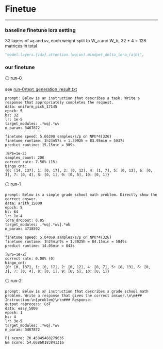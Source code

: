 # Finetue

----

### baseline finetune lora setting

32 layers of `wq` and `wv`, each weight split to W_a and W_b, 32 * 4 = 128 matrices in total

```python
"model.layers.{idx}.attention.(wq|wv).mindpet_delta_lora_(a|b)",
```


### our finetune

⚪ run-0

see [run-0/text_generation_result.txt](./run-0/text_generation_result.txt)

```
prompt: Below is an instruction that describes a task. Write a response that appropriately completes the request.
data: uniform_pick_17145
epoch: 5
bs: 32
lr: 1e-5
target_modules: .*wq|.*wv
n_param: 3407872

finetune speed: 5.66398 samples/s/p on NPU*4(32G)
finetune runtime: 1h23m57s = 1.3992h = 83.95min = 5037s
predict runtime: 15.15min = 909s

[EPS=1e-2]
samples_count: 200
correct rate: 7.50% (15)
bingo_cnt:
{0: [14, 137], 1: [0, 17], 2: [0, 12], 4: [1, 7], 5: [0, 13], 6: [0, 3], 7: [0, 4], 8: [0, 1], 9: [0, 5], 10: [0, 1]}
```

⚪ run-1

```
prompt: Below is a simple grade school math problem. Directly show the correct answer.
data: arith_15000
epoch: 5
bs: 64
lr: 1e-4
lora_dropout: 0.05
target_modules: .*wq|.*wv|.*wk
n_param: 4718592

finetune speed: 5.04060 samples/s/p on NPU*4(32G)
finetune runtime: 1h24min9s = 1.4025h = 84.15min = 5049s
predict runtime: 14.05min = 843s

[EPS=1e-2]
correct rate: 0.00% (0)
bingo_cnt:
{0: [0, 137], 1: [0, 17], 2: [0, 12], 4: [0, 7], 5: [0, 13], 6: [0, 3], 7: [0, 4], 8: [0, 1], 9: [0, 5], 10: [0, 1]}
```

⚪ run-2

```
prompt: Below is an instruction that describes a grade school math problem. Write a response that gives the correct answer.\n\n### Instruction:\n{problem}\n\n### Response:
output reprocess: CoT
data: easy_5000
epoch: 1
bs: 4
lr: 3e-5
target_modules: .*wq|.*wv
n_param: 3407872

F1 score: 70.45845460279635
Em score: 54.66860183841316
```
